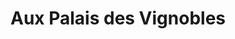 ---
title: "Aux Palais des Vignobles"
url: /bain-de-bretagne/aux-palais-des-vignobles/
shop: Spirituosen
---